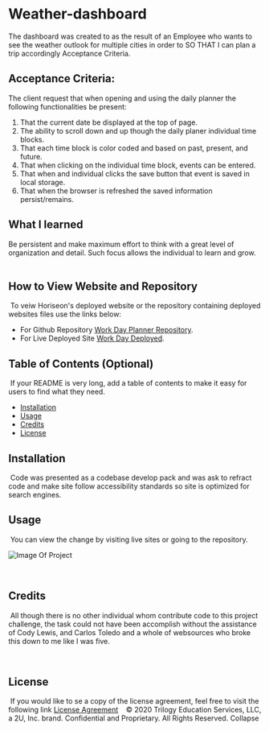 # Weather-dashboard

The dashboard was created to as the result of an Employee who wants to see the weather outlook for multiple cities in order to
SO THAT I can plan a trip accordingly
Acceptance Criteria.  

## Acceptance Criteria: 

The client request that when opening and using the daily planner the following functionalities be present:

1.	That the current date be displayed at the top of page.
2.	The ability to scroll down and up though the daily planer individual time blocks.
3.	That each time block is color coded and based on past, present, and future. 
4.	That when clicking on the individual time block, events can be entered. 
5.	That when and individual clicks the save button that event is saved in local storage. 
6.	That when the browser is refreshed the saved information persist/remains. 


## What I learned

Be persistent and make maximum effort to think with a great level of organization and detail.  Such focus allows the individual to learn and grow.  
​
## How to View Website and Repository
​
To veiw Horiseon's deployed website or the repository containing deployed websites files use the links below:

* For Github Repository [Work Day Planner Repository](https://github.com/KHudaKoz/daily-planner).
​
* For Live Deployed Site [Work Day Deployed](https://khudakoz.github.io/daily-planner/.).
​
​
## Table of Contents (Optional)
​
If your README is very long, add a table of contents to make it easy for users to find what they need.
​
* [Installation](#installation)
* [Usage](#usage)
* [Credits](#credits)
* [License](#license)
​
​
## Installation
​
Code was presented as a codebase develop pack and was ask to refract code and make site follow accessibility standards so site is optimized for search engines. 

## Usage 
​
You can view the change by visiting live sites or going to the repository.   

![Image Of Project](assets/images/dailysnip.png)

​

## Credits 
​
All though there is no other individual whom contribute code to this project challenge,  the task could not have been accomplish without the assistance of Cody Lewis, and Carlos Toledo and a whole of websources who broke this down to me like I was five.


​
​
## License
​
If you would like to se a copy of the license agreement, feel free to visit the following link [License Agreement](https://github.com/KHudaKoz/code-quiz/blob/main/LICENSE)
​
​
​
© 2020 Trilogy Education Services, LLC, a 2U, Inc. brand. Confidential and Proprietary. All Rights Reserved.
Collapse

